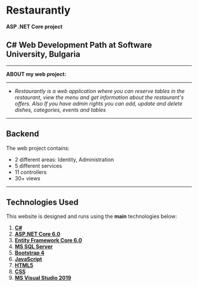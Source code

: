  # Restaurantly

  **ASP .NET Core project** 

 ## C# Web Development Path at Software University, Bulgaria
------------

 **ABOUT my web project:**

------------
- *Restaurantly is a web application where you can reserve tables in the restaurant, view the menu and get information about the restaurant's offers.
     Also If you have admin rights you can add, update and delete dishes, categories, events and tables*

------------

## **Backend**
The web project contains:
* 2 different areas: Identity, Administration
* 5 different services
* 11 controllers
* 30+ views

------------

## **Technologies Used**

This website is designed and runs using the **main** technologies below:

   1) **[C#](https://en.wikipedia.org/wiki/C_Sharp_(programming_language))**
   2) **[ASP.NET Core 6.0](https://en.wikipedia.org/wiki/ASP.NET_Core)**
   3) **[Entity Framework Core 6.0](https://en.wikipedia.org/wiki/Entity_Framework?wprov=srpw1_0)**
   4) **[MS SQL Server](https://en.wikipedia.org/wiki/Microsoft_SQL_Server)**
   5) **[Bootstrap 4](https://getbootstrap.com/docs/4.0/getting-started/introduction/)**
   6) **[JavaScript](https://en.wikipedia.org/wiki/JavaScript)**
   7) **[HTML5](https://en.wikipedia.org/wiki/HTML)**
   8) **[CSS](https://www.w3schools.com/css/css_intro.asp)**
   9) **[MS Visual Studio 2019](https://code.visualstudio.com/)**
